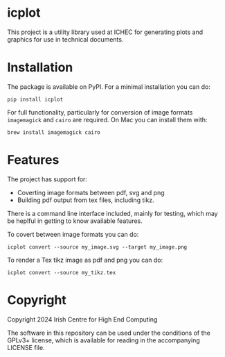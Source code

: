# icplot

This project is a utility library used at ICHEC for generating plots and graphics for use in technical documents.

# Installation #

The package is available on PyPI. For a minimal installation you can do:

``` shell
pip install icplot
```

For full functionality, particularly for conversion of image formats `imagemagick` and `cairo` are required. On Mac you can install them with:

``` shell
brew install imagemagick cairo
```

# Features #

The project has support for:

* Coverting image formats between pdf, svg and png
* Building pdf output from tex files, including tikz.

There is a command line interface included, mainly for testing, which may be heplful in getting to know available features.

To covert between image formats you can do:

``` shell
icplot convert --source my_image.svg --target my_image.png
```

To render a Tex tikz image as pdf and png you can do:

``` shell
icplot convert --source my_tikz.tex
```

# Copyright #

Copyright 2024 Irish Centre for High End Computing

The software in this repository can be used under the conditions of the GPLv3+ license, which is available for reading in the accompanying LICENSE file.

